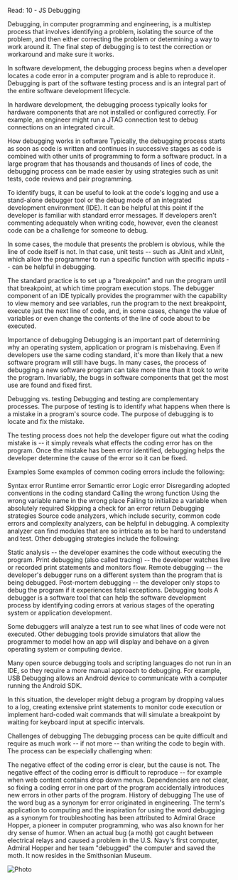 Read: 10 - JS Debugging

Debugging, in computer programming and engineering, is a multistep process that involves identifying a problem, isolating the source of the problem, and then either correcting the problem or determining a way to work around it. The final step of debugging is to test the correction or workaround and make sure it works.

In software development, the debugging process begins when a developer locates a code error in a computer program and is able to reproduce it. Debugging is part of the software testing process and is an integral part of the entire software development lifecycle.

In hardware development, the debugging process typically looks for hardware components that are not installed or configured correctly. For example, an engineer might run a JTAG connection test to debug connections on an integrated circuit.

How debugging works in software
Typically, the debugging process starts as soon as code is written and continues in successive stages as code is combined with other units of programming to form a software product. In a large program that has thousands and thousands of lines of code, the debugging process can be made easier by using strategies such as unit tests, code reviews and pair programming.

To identify bugs, it can be useful to look at the code's logging and use a stand-alone debugger tool or the debug mode of an integrated development environment (IDE). It can be helpful at this point if the developer is familiar with standard error messages. If developers aren't commenting adequately when writing code, however, even the cleanest code can be a challenge for someone to debug. 

In some cases, the module that presents the problem is obvious, while the line of code itself is not. In that case, unit tests -- such as JUnit and xUnit, which allow the programmer to run a specific function with specific inputs -- can be helpful in debugging.

The standard practice is to set up a "breakpoint" and run the program until that breakpoint, at which time program execution stops. The debugger component of an IDE typically provides the programmer with the capability to view memory and see variables, run the program to the next breakpoint, execute just the next line of code, and, in some cases, change the value of variables or even change the contents of the line of code about to be executed.


Importance of debugging
Debugging is an important part of determining why an operating system, application or program is misbehaving. Even if developers use the same coding standard, it's more than likely that a new software program will still have bugs. In many cases, the process of debugging a new software program can take more time than it took to write the program. Invariably, the bugs in software components that get the most use are found and fixed first.  

Debugging vs. testing
Debugging and testing are complementary processes. The purpose of testing is to identify what happens when there is a mistake in a program's source code. The purpose of debugging is to locate and fix the mistake.

The testing process does not help the developer figure out what the coding mistake is -- it simply reveals what effects the coding error has on the program. Once the mistake has been error identified, debugging helps the developer determine the cause of the error so it can be fixed.

Examples
Some examples of common coding errors include the following:

Syntax error
Runtime error
Semantic error
Logic error
Disregarding adopted conventions in the coding standard
Calling the wrong function
Using the wrong variable name in the wrong place
Failing to initialize a variable when absolutely required
Skipping a check for an error return
Debugging strategies
Source code analyzers, which include security, common code errors and complexity analyzers, can be helpful in debugging. A complexity analyzer can find modules that are so intricate as to be hard to understand and test. Other debugging strategies include the following:

Static analysis -- the developer examines the code without executing the program.
Print debugging (also called tracing) -- the developer watches live or recorded print statements and monitors flow.
Remote debugging -- the developer's debugger runs on a different system than the program that is being debugged.
Post-mortem debugging -- the developer only stops to debug the program if it experiences fatal exceptions.
Debugging tools
A debugger is a software tool that can help the software development process by identifying coding errors at various stages of the operating system or application development. 

Some debuggers will analyze a test run to see what lines of code were not executed. Other debugging tools provide simulators that allow the programmer to model how an app will display and behave on a given operating system or computing device.

Many open source debugging tools and scripting languages do not run in an IDE, so they require a more manual approach to debugging. For example, USB Debugging allows an Android device to communicate with a computer running the Android SDK.

In this situation, the developer might debug a program by dropping values to a log, creating extensive print statements to monitor code execution or implement hard-coded wait commands that will simulate a breakpoint by waiting for keyboard input at specific intervals.

Challenges of debugging
The debugging process can be quite difficult and require as much work -- if not more -- than writing the code to begin with. The process can be especially challenging when:

The negative effect of the coding error is clear, but the cause is not.
The negative effect of the coding error is difficult to reproduce -- for example when web content contains drop down menus. 
Dependencies are not clear, so fixing a coding error in one part of the program accidentally introduces new errors in other parts of the program.
History of debugging
The use of the word bug as a synonym for error originated in engineering. The term's application to computing and the inspiration for using the word debugging as a synonym for troubleshooting has been attributed to Admiral Grace Hopper, a pioneer in computer programming, who was also known for her dry sense of humor. When an actual bug (a moth) got caught between electrical relays and caused a problem in the U.S. Navy's first computer, Admiral Hopper and her team "debugged" the computer and saved the moth. It now resides in the Smithsonian Museum.

![Photo](https://cdn.ttgtmedia.com/rms/onlineimages/whatis-debugging_desktop.png)
